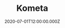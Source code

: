 ---
title: Kometa
status: Published
date: 2020-07-01T12:00:00.000Z
text: |-
  Spatřil jsem kometu, oblohou letěla,\
  chtěl jsem jí zazpívat, ona mi zmizela,\
  zmizela jako laň u lesa v remízku,\
  v očích mi zbylo jen pár žlutých penízků.

  Penízky ukryl jsem do hlíny pod dubem,\
  až příště přiletí, my už tu nebudem,\
  my už tu nebudem, ach, pýcho marnivá,\
  spatřil jsem kometu, chtěl jsem jí zazpívat.

  O vodě, o trávě, o lese,\
  o smrti, se kterou smířit nejde se,\
  o lásce, o zradě, o světě\
  a o všech lidech, co kdy žili na téhle planetě.

  Na hvězdném nádraží cinkají vagóny,\
  pan Kepler rozepsal nebeské zákony,\
  hledal, až nalezl v hvězdářských triedrech\
  tajemství, která teď neseme na bedrech.\
  Velká a odvěká tajemství přírody,\
  že jenom z člověka člověk se narodí,\
  že kořen s větvemi ve strom se spojuje\
  a krev našich nadějí vesmírem putuje.

  Na na na ...

  Spatřil jsem kometu, byla jak reliéf\
  zpod rukou umělce, který už nežije,\
  šplhal jsem do nebe, chtěl jsem ji osahat,\
  marnost mne vysvlékla celého donaha.\
  Jak socha Davida z bílého mramoru\
  stál jsem a hleděl jsem, hleděl jsem nahoru,\
  až příště přiletí, ach, pýcho marnivá,\
  my už tu nebudem, ale jiný jí zazpívá.

  O vodě, o trávě, o lese,\
  o smrti, se kterou smířit nejde se,\
  o lásce, o zradě, o světě,\
  bude to písnička o nás a kometě ...
---
